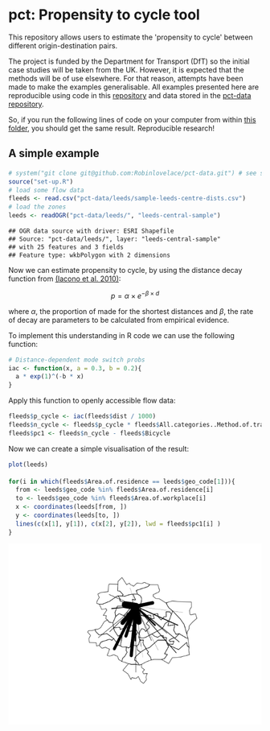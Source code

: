 # pct: Propensity to cycle tool

This repository allows users to estimate the 'propensity to cycle' between
different origin-destination pairs.

The project is funded by the Department for Transport (DfT) so the initial
case studies will be taken from the UK. However, it is expected that the 
methods will be of use elsewhere. For that reason, attempts have been made
to make the examples generalisable. All examples presented here
are reproducible using code in this [repository](https://github.com/Robinlovelace/pct)
and data stored in the [pct-data repository](https://github.com/Robinlovelace/pct-data/).

So, if you run the following lines of code on your computer from within
[this folder](https://github.com/Robinlovelace/pct/archive/master.zip), you should get the same result. Reproducible research!

## A simple example


```r
# system("git clone git@github.com:Robinlovelace/pct-data.git") # see set-up.R
source("set-up.R")
# load some flow data
fleeds <- read.csv("pct-data/leeds/sample-leeds-centre-dists.csv")
# load the zones
leeds <- readOGR("pct-data/leeds/", "leeds-central-sample")
```

```
## OGR data source with driver: ESRI Shapefile 
## Source: "pct-data/leeds/", layer: "leeds-central-sample"
## with 25 features and 3 fields
## Feature type: wkbPolygon with 2 dimensions
```

Now we can estimate propensity to cycle, by using the distance
decay function from [(Iacono et al. 2010)](http://linkinghub.elsevier.com/retrieve/pii/S0966692309000210):

$$
 p = \alpha \times e^{- \beta \times d}
$$

where $\alpha$, the proportion of made for the shortest distances
and $\beta$, the rate of decay
are parameters to be calculated from empirical evidence. 

To implement this understanding in R code we can use the following function:


```r
# Distance-dependent mode switch probs
iac <- function(x, a = 0.3, b = 0.2){
  a * exp(1)^(-b * x)
}
```

Apply this function to openly accessible flow data:


```r
fleeds$p_cycle <- iac(fleeds$dist / 1000)
fleeds$n_cycle <- fleeds$p_cycle * fleeds$All.categories..Method.of.travel.to.work
fleeds$pc1 <- fleeds$n_cycle - fleeds$Bicycle
```

Now we can create a simple visualisation of the result:


```r
plot(leeds)

for(i in which(fleeds$Area.of.residence == leeds$geo_code[1])){
  from <- leeds$geo_code %in% fleeds$Area.of.residence[i]
  to <- leeds$geo_code %in% fleeds$Area.of.workplace[i]
  x <- coordinates(leeds[from, ])
  y <- coordinates(leeds[to, ])
  lines(c(x[1], y[1]), c(x[2], y[2]), lwd = fleeds$pc1[i] )
}
```

![](README_files/figure-html/unnamed-chunk-4-1.png) 

